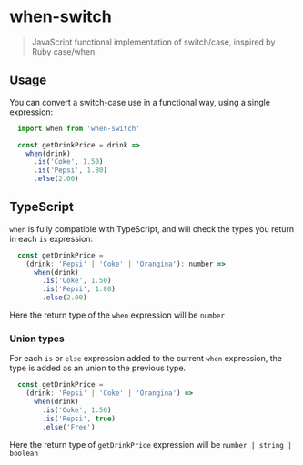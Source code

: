 # when-switch
> JavaScript functional implementation of switch/case, inspired by Ruby case/when.

Usage
-----
You can convert a switch-case use in a functional way, using a single expression:

```js
  import when from 'when-switch'

  const getDrinkPrice = drink =>
    when(drink)
      .is('Coke', 1.50)
      .is('Pepsi', 1.80)
      .else(2.00)
```

TypeScript
----------

`when` is fully compatible with TypeScript, and will check the types you return in each `is` expression:

```js
  const getDrinkPrice =
    (drink: 'Pepsi' | 'Coke' | 'Orangina'): number =>
      when(drink)
        .is('Coke', 1.50)
        .is('Pepsi', 1.80)
        .else(2.00)
```

Here the return type of the `when` expression will be `number`

### Union types

For each `is` or `else` expression added to the current `when` expression, the type is added as an union to the previous type.

```js
  const getDrinkPrice =
    (drink: 'Pepsi' | 'Coke' | 'Orangina') =>
      when(drink)
        .is('Coke', 1.50)
        .is('Pepsi', true)
        .else('Free')
```

Here the return type of `getDrinkPrice` expression will be `number | string | boolean`
